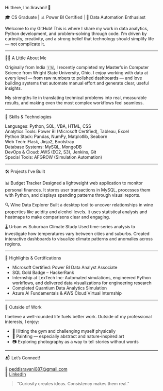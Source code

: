  Hi there, I'm Sravani! 👋

🎓 CS Graduate | 📊 Power BI Certified | 🧠 Data Automation Enthusiast

Welcome to my GitHub! This is where I share my work in data analytics, Python development, and problem-solving through code. I'm driven by curiosity, creativity, 
and a strong belief that technology should simplify life — not complicate it.

---

 👩‍💻 A Little About Me

Originally from India 🇮🇳, I recently completed my Master’s in Computer Science from Wright State University, Ohio. I enjoy working with data at every level — from raw numbers to polished dashboards — and love building systems that automate manual effort and generate clear, useful insights.

My strengths lie in translating technical problems into real, measurable results, and making even the most complex workflows feel seamless.

---

 🔧 Skills & Technologies

Languages: Python, SQL, VBA, HTML, CSS  
Analytics Tools: Power BI (Microsoft Certified), Tableau, Excel  
Python Stack: Pandas, NumPy, Matplotlib, Seaborn  
Web Tech: Flask, Jinja2, Bootstrap  
Database Systems: MySQL, MongoDB  
DevOps & Cloud: AWS (EC2, S3), Jenkins, Git  
Special Tools: AFGROW (Simulation Automation)

---

 🛠️ Projects I’ve Built

📊 Budget Tracker
Designed a lightweight web application to monitor personal finances. It stores user transactions in MySQL, processes them with Python, and displays spending patterns through visual reports.

🔍 Wine Data Explorer 
Built a desktop tool to uncover relationships in wine properties like acidity and alcohol levels. It uses statistical analysis and heatmaps to make comparisons clear and engaging.

🌡 Urban vs Suburban Climate Study
Used time-series analysis to investigate how temperatures vary between cities and suburbs. Created interactive dashboards to visualize climate patterns and anomalies across regions.

---

🏅 Highlights & Certifications

- Microsoft Certified: Power BI Data Analyst Associate  
- SQL Gold Badge – HackerRank  
- Internship at LexTech Inc: Automated simulations, engineered Python workflows, and delivered data visualizations for engineering research  
- Completed Quantium Data Analytics Simulation  
- Azure AI Fundamentals & AWS Cloud Virtual Internship

---

🎯 Outside of Work

I believe a well-rounded life fuels better work. Outside of my professional interests, I enjoy:

- 💪 Hitting the gym and challenging myself physically  
- 🎨 Painting — especially abstract and nature-inspired art  
- 📷 Exploring photography as a way to tell stories without words

---

📬 Let’s Connect!

📧 peddisravani087@gmail.com  
🔗 [LinkedIn](https://www.linkedin.com/in/sravanipeddi)

> “Curiosity creates ideas. Consistency makes them real.”

